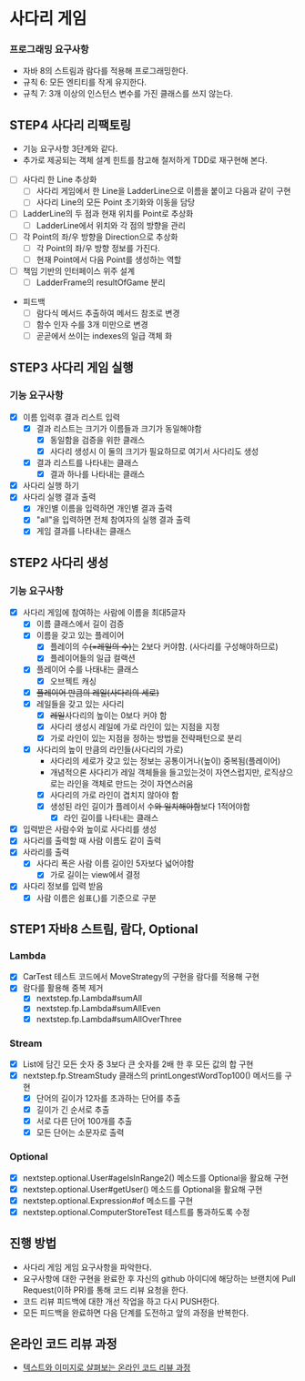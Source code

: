 # 사다리 게임

### 프로그래밍 요구사항

* 자바 8의 스트림과 람다를 적용해 프로그래밍한다.
* 규칙 6: 모든 엔티티를 작게 유지한다.
* 규칙 7: 3개 이상의 인스턴스 변수를 가진 클래스를 쓰지 않는다.

## STEP4 사다리 리팩토링
* 기능 요구사항 3단계와 같다.
* 추가로 제공되는 객체 설계 힌트를 참고해 철저하게 TDD로 재구현해 본다.
* [ ] 사다리 한 Line 추상화
  * [ ] 사다리 게임에서 한 Line을 LadderLine으로 이름을 붙이고 다음과 같이 구현
  * [ ] 사다리 Line의 모든 Point 초기화와 이동을 담당
* [ ] LadderLine의 두 점과 현재 위치를 Point로 추상화
  * [ ] LadderLine에서 위치와 각 점의 방향을 관리
* [ ] 각 Point의 좌/우 방향을 Direction으로 추상화
  * [ ] 각 Point의 좌/우 방향 정보를 가진다.
  * [ ] 현재 Point에서 다음 Point를 생성하는 역할
* [ ] 책임 기반의 인터페이스 위주 설계
  * [ ] LadderFrame의 resultOfGame 분리
* 피드백
  * [ ] 람다식 메서드 추출하여 메서드 참조로 변경
  * [ ] 함수 인자 수를 3개 미만으로 변경
  * [ ] 곧곧에서 쓰이는 indexes의 일급 객체 화

## STEP3 사다리 게임 실행

### 기능 요구사항
 * [x] 이름 입력후 결과 리스트 입력
   * [x] 결과 리스트는 크기가 이름들과 크기가 동일해야함
     * [x] 동일함을 검증을 위한 클래스
     * [x] 사다리 생성시 이 둘의 크기가 필요하므로 여기서 사다리도 생성
   * [x] 결과 리스트를 나타내는 클래스
     * [x] 결과 하나를 나타내는 클래스
 * [x] 사다리 실행 하기
 * [x] 사다리 실행 결과 출력
   * [x] 개인별 이름을 입력하면 개인별 결과 출력
   * [x] "all"을 입력하면 전체 참여자의 실행 결과 출력
   * [x] 게임 결과를 나타내는 클래스

## STEP2 사다리 생성

### 기능 요구사항

 * [x] 사다리 게임에 참여하는 사람에 이름을 최대5글자
   * [x] 이름 클래스에서 길이 검증
   * [x] 이름을 갖고 있는 플레이어
       * [x] 플레이의 수~~(=레일의 수)~~는 2보다 커야함. (사다리를 구성해야하므로)
       * [x] 플레이어들의 일급 컬랙션
   * [x] 플레이어 수를 나태내는 클래스
     * [x] 오브젝트 캐싱
   * [x] ~~플레이어 만큼의 레일(사다리의 세로)~~
   * [x] 레일들을 갖고 있는 사다리
       * [x] ~~레일~~사다리의 높이는 0보다 커야 함
       * [x] 사다리 생성시 레일에 가로 라인이 있는 지점을 지정
       * [x] 가로 라인이 있는 지점을 정하는 방법을 전략패턴으로 분리
   * [x] 사다리의 높이 만큼의 라인들(사다리의 가로)
     * 사다리의 세로가 갖고 있는 정보는 공통이거나(높이) 중복됨(플레이어)
     * 개념적으론 사다리가 레일 객체들을 들고있는것이 자연스럽지만, 로직상으로는 라인을 객체로 만드는 것이 자연스러움
     * [x] 사다리의 가로 라인이 겹치지 않아야 함
     * [x] 생성된 라인 길이가 플레이서 수~~와 일치해야함~~보다 1적어야함
       * [x] 라인 길이를 나타내는 클래스
 * [x] 입력받은 사람수와 높이로 사다리를 생성
 * [x] 사다리를 출력할 때 사람 이름도 같이 출력
 * [x] 사라리를 출력
   * [x] 사다리 폭은 사람 이름 길이인 5자보다 넓어야함
     * [x] 가로 길이는 view에서 결정
 * [x] 사다리 정보를 입력 받음
   * [x] 사람 이름은 쉼표(,)를 기준으로 구분

## STEP1  자바8 스트림, 람다, Optional

### Lambda
* [x] CarTest 테스트 코드에서 MoveStrategy의 구현을 람다를 적용해 구현
* [x] 람다를 활용해 중복 제거
  * [x] nextstep.fp.Lambda#sumAll
  * [x] nextstep.fp.Lambda#sumAllEven
  * [x] nextstep.fp.Lambda#sumAllOverThree

### Stream
* [x] List에 담긴 모든 숫자 중 3보다 큰 숫자를 2배 한 후 모든 값의 합 구현
* [x] nextstep.fp.StreamStudy 클래스의 printLongestWordTop100() 메서드를 구현
  * [x] 단어의 길이가 12자를 초과하는 단어를 추출
  * [x] 길이가 긴 순서로 추출
  * [x] 서로 다른 단어 100개를 추출
  * [x] 모든 단어는 소문자로 출력

### Optional
* [x] nextstep.optional.User#ageIsInRange2() 메소드를 Optional을 활요해 구현
* [x] nextstep.optional.User#getUser() 메소드를 Optional을 활요해 구현
* [x] nextstep.optional.Expression#of 메소드를 구현
* [x] nextstep.optional.ComputerStoreTest 테스트를 통과하도록 수정

## 진행 방법
* 사다리 게임 게임 요구사항을 파악한다.
* 요구사항에 대한 구현을 완료한 후 자신의 github 아이디에 해당하는 브랜치에 Pull Request(이하 PR)를 통해 코드 리뷰 요청을 한다.
* 코드 리뷰 피드백에 대한 개선 작업을 하고 다시 PUSH한다.
* 모든 피드백을 완료하면 다음 단계를 도전하고 앞의 과정을 반복한다.

## 온라인 코드 리뷰 과정
* [텍스트와 이미지로 살펴보는 온라인 코드 리뷰 과정](https://github.com/nextstep-step/nextstep-docs/tree/master/codereview)